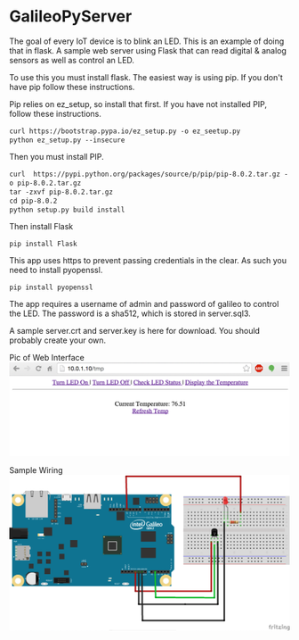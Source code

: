 # GalileoPyServer
The goal of every IoT device is to blink an LED. This is an example of doing that in flask. A sample web server using Flask that can read digital &amp; analog sensors as well as control an LED. 


To use this you must install flask. The easiest way is using pip. If you don't have pip follow these instructions. 

Pip relies on ez_setup, so install that first. If you have not installed PIP, follow these instructions.

    curl https://bootstrap.pypa.io/ez_setup.py -o ez_seetup.py
    python ez_setup.py --insecure
    
Then you must install PIP.

    curl  https://pypi.python.org/packages/source/p/pip/pip-8.0.2.tar.gz -o pip-8.0.2.tar.gz
    tar -zxvf pip-8.0.2.tar.gz
    cd pip-8.0.2
    python setup.py build install

Then install Flask

    pip install Flask 

This app uses https to prevent passing credentials in the clear. As such you need to install pyopenssl.

    pip install pyopenssl

The app requires a username of admin and password of galileo to control the LED. The password is a sha512, which is stored in server.sql3. 

A sample server.crt and server.key is here for download. You should probably create your own. 

Pic of Web Interface
![alt tag](https://raw.githubusercontent.com/joemcmanus/GalileoPyServer/master/pyserver.png)

Sample Wiring 
![alt_tag](https://raw.githubusercontent.com/joemcmanus/GalileoPyServer/master/GalileoGen2-PyServer_bb.png)
